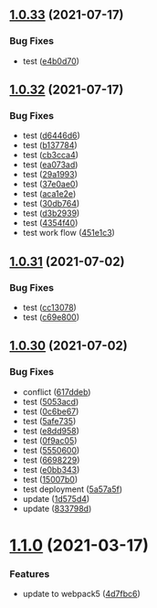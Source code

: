 ## [1.0.33](https://github.com/CoCreate-app/CoCreate-test/compare/v1.0.32...v1.0.33) (2021-07-17)


### Bug Fixes

* test ([e4b0d70](https://github.com/CoCreate-app/CoCreate-test/commit/e4b0d706fb91e4ea3be693be9272ef2dd35fb523))

## [1.0.32](https://github.com/CoCreate-app/CoCreate-test/compare/v1.0.31...v1.0.32) (2021-07-17)


### Bug Fixes

* test ([d6446d6](https://github.com/CoCreate-app/CoCreate-test/commit/d6446d6618c9e798403241c7731faca623adec1a))
* test ([b137784](https://github.com/CoCreate-app/CoCreate-test/commit/b137784ab4c01927da43625de17609193789369d))
* test ([cb3cca4](https://github.com/CoCreate-app/CoCreate-test/commit/cb3cca41a95c99a9477853dc4eddcbf1fc82807e))
* test ([ea073ad](https://github.com/CoCreate-app/CoCreate-test/commit/ea073adeebf0510ab47e653e040a4be00f30241a))
* test ([29a1993](https://github.com/CoCreate-app/CoCreate-test/commit/29a19931af72198d3eb41de500303f94dc9109c8))
* test ([37e0ae0](https://github.com/CoCreate-app/CoCreate-test/commit/37e0ae07118798fe2960325b7059148962fea52b))
* test ([aca1e2e](https://github.com/CoCreate-app/CoCreate-test/commit/aca1e2e2c112d8b9f8ab344548edea152d80c3a0))
* test ([30db764](https://github.com/CoCreate-app/CoCreate-test/commit/30db7642231c252fd31eaaeb7640baffc993b941))
* test ([d3b2939](https://github.com/CoCreate-app/CoCreate-test/commit/d3b29399f0cd4eeba629b9256b516687a26a0a67))
* test ([4354f40](https://github.com/CoCreate-app/CoCreate-test/commit/4354f40b3d5668e160d532409f9424553c55cb00))
* test work flow ([451e1c3](https://github.com/CoCreate-app/CoCreate-test/commit/451e1c311754ec9de20b7800cc745c6ec3cb56a5))

## [1.0.31](https://github.com/CoCreate-app/CoCreate-test/compare/v1.0.30...v1.0.31) (2021-07-02)


### Bug Fixes

* test ([cc13078](https://github.com/CoCreate-app/CoCreate-test/commit/cc130788b8b379fd56eb10b7132e853f180ab233))
* test ([c69e800](https://github.com/CoCreate-app/CoCreate-test/commit/c69e8003156da90400aa2dd79bd2865df30bfa51))

## [1.0.30](https://github.com/CoCreate-app/CoCreate-test/compare/v1.0.29...v1.0.30) (2021-07-02)


### Bug Fixes

* conflict ([617ddeb](https://github.com/CoCreate-app/CoCreate-test/commit/617ddeb8bba85085621615f3093a91a6d3545be2))
* test ([5053acd](https://github.com/CoCreate-app/CoCreate-test/commit/5053acd7e6d07c7e856325c00bd76a5752044a8f))
* test ([0c6be67](https://github.com/CoCreate-app/CoCreate-test/commit/0c6be67da8cb9a4523f38963eaeaa10fb79e3a5a))
* test ([5afe735](https://github.com/CoCreate-app/CoCreate-test/commit/5afe735b9e62f43bef7fe105d6354f52f6b102bf))
* test ([e8dd958](https://github.com/CoCreate-app/CoCreate-test/commit/e8dd958aa54c81f17d2cef1476e071e01ce262b3))
* test ([0f9ac05](https://github.com/CoCreate-app/CoCreate-test/commit/0f9ac05e317992cb7d2fbffac300adc24e7de7f0))
* test ([5550600](https://github.com/CoCreate-app/CoCreate-test/commit/5550600d654223c7b690ce4c32e0bb6164e52a6e))
* test ([6698229](https://github.com/CoCreate-app/CoCreate-test/commit/66982291ca7ca4e580fda93eaa6be683a468d296))
* test ([e0bb343](https://github.com/CoCreate-app/CoCreate-test/commit/e0bb3436420511b1963d967ad0437fbe8408ebfc))
* test ([15007b0](https://github.com/CoCreate-app/CoCreate-test/commit/15007b09c2dced5e37bbfda4efaa683ddaa93877))
* test deployment ([5a57a5f](https://github.com/CoCreate-app/CoCreate-test/commit/5a57a5fe3ad2f9d42785d41a302a75fa78a1ae57))
* update ([1d575d4](https://github.com/CoCreate-app/CoCreate-test/commit/1d575d48144473ecc24123e740c6688d7defc736))
* update ([833798d](https://github.com/CoCreate-app/CoCreate-test/commit/833798d9e8e451ae32fa721ba541917694743035))

# [1.1.0](https://github.com/CoCreate-app/CoCreate-test/compare/v1.0.2...v1.1.0) (2021-03-17)


### Features

* update to webpack5 ([4d7fbc6](https://github.com/CoCreate-app/CoCreate-test/commit/4d7fbc6ed4ada72d4b43f3477c55b6b1cda17ce9))
